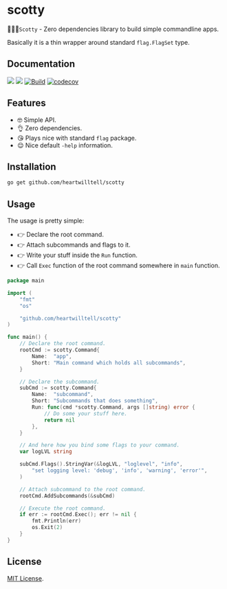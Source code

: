 # scotty

🖖👨‍💻`Scotty` - Zero dependencies library to build simple commandline apps.

Basically it is a thin wrapper around standard `flag.FlagSet` type.

## Documentation

[![](https://goreportcard.com/badge/github.com/heartwilltell/scotty)](https://goreportcard.com/report/github.com/heartwilltell/scotty)
[![](https://pkg.go.dev/badge/github.com/heartwilltell/scotty?utm_source=godoc)](https://pkg.go.dev/github.com/heartwilltell/scotty)
[![Build](https://github.com/heartwilltell/scotty/actions/workflows/pr.yml/badge.svg?branch=main&event=push)](https://github.com/heartwilltell/scotty/actions/workflows/pr.yml)
[![codecov](https://codecov.io/gh/heartwilltell/scotty/branch/main/graph/badge.svg?token=JFY9EQ4F2A)](https://codecov.io/gh/heartwilltell/scotty)

## Features

- 🤓 Simple API.
- 👌 Zero dependencies.
- 😘 Plays nice with standard `flag` package.
- 😌 Nice default `-help` information.

## Installation

```bash
go get github.com/heartwilltell/scotty
```

## Usage

The usage is pretty simple:

- 👉 Declare the root command.
- 👉 Attach subcommands and flags to it.
- 👉 Write your stuff inside the `Run` function.
- 👉 Call `Exec` function of the root command somewhere in `main` function.

```go
package main

import (
	"fmt"
	"os"

	"github.com/heartwilltell/scotty"
)

func main() {
	// Declare the root command. 
	rootCmd := scotty.Command{
		Name:  "app",
		Short: "Main command which holds all subcommands",
	}

	// Declare the subcommand.
	subCmd := scotty.Command{
		Name:  "subcommand",
		Short: "Subcommands that does something",
		Run: func(cmd *scotty.Command, args []string) error {
			// Do some your stuff here.
			return nil
		},
	}

	// And here how you bind some flags to your command.
	var logLVL string

	subCmd.Flags().StringVar(&logLVL, "loglevel", "info",
		"set logging level: 'debug', 'info', 'warning', 'error'",
	)

	// Attach subcommand to the root command. 
	rootCmd.AddSubcommands(&subCmd)

	// Execute the root command.
	if err := rootCmd.Exec(); err != nil {
		fmt.Println(err)
		os.Exit(2)
	}
}

```

## License

[MIT License](LICENSE).
